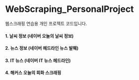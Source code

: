# WebScraping_PersonalProject
웹스크래핑 연습용 개인 프로젝트 코드입니다. 

#### 1. 날씨 정보 (네이버 오늘의 날씨 정보)

#### 2. 뉴스 정보 (네이버 헤드라인 뉴스 발췌)

#### 3. IT 뉴스 (네이버 IT 뉴스 헤드라인)

#### 4. 해커스 오늘의 회화 스크래핑
